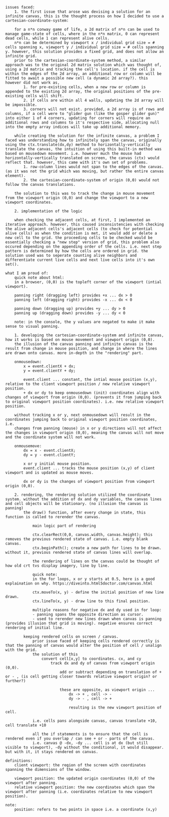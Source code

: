     issues faced:
        1. the first issue that arose was devising a solution for an infinite canvas, this is the thought process on how I decided to use a cartesian-coordinate-system:
        
        for a n*n conway game of life, a 2d matrix of n*n can be used to manage game-state of cells, where in the n*n matrix, 0 can represent dead cells, while 1 can represent alive cells. 
        n*n can be determined by viewport x / individual grid size = # cells spanning x, viewport y / individual grid size = # cells spanning y. however, this solution provides a fixed grid, and does not allow an infinite grid. 
        prior to the cartesian-coordinate-system method, a similar approach was to the original 2d matrix solution which was thought of, using a 2d matrix and tracking the cell's location. if the cell is within the edges of the 2d array, an additional row or column will be fitted to await a possible new cell (a dynamic 2d array?). this however did not work as,
            1. for pre-existing cells, when a new row or column is appended to the existing 2d array, the original positions of the pre-existing cells will shift.
            2. if cells are within all 4 walls, updating the 2d array will be impossible.
            3. corners will not exist. provided, a 2d array is of rows and columns, if a cell were to "glider gun (like the gosper glider gun)" into either 1 of 4 corners, updating for corners will require an additional rows and columns to it's respective side, allocating null into the empty array indices will take up additional memory.

        while creating the solution for the infinite canvas, a problem I faced was understanding how to infinitely span the canvas, originally using the ctx.translate(dx,dy) method to horizontally-vertically translate the canvas, the intuition of using this built-in method was based on mousedown movement. i.e. however much the mouse had horizontally-vertically translated on screen, the canvas (ctx) would reflect that. however, this came with it's own set of problems. 
            1. row-column lines would not span to the edges of the canvas. (as it was not the grid which was moving, but rather the entire canvas element).
            2. the cartesian-coordinate-system of origin (0,0) would not follow the canvas translations.

        the solution to this was to track the change in mouse movement from the viewport origin (0,0) and change the viewport to a new viewport coordinates. 

        2. implementation of the logic

        when checking the adjacent cells, at first, I implemented an iterative approach. however, this caused inconsistencies with checking the alive adjacent cells's adjacent cells (to check for potential alive cells) as when the condition is met, it would add or delete a new cell to the grid. the proceeding cells to be checked would be essentially checking a "new step" version of grid, this problem also occured depending on the appending order of the cells. i.e. next step pattern is determined by how the cells are ordered in grid. the solution used was to seperate counting alive neighbors and differentiate current live cells and next live cells into it's own set().

    what I am proud of:
        quick note about html:
        in a browser, (0,0) is the topleft corner of the viewport (intial viewport).

        panning right (dragging left) provides +x ... dx > 0
        panning left (dragging right) provides -x ... dx < 0

        panning down (dragging up) provides +y ... dy > 0
        panning up (dragging down) provides -y ... dy < 0

        note: in the console, the y values are negated to make it make sense to visual panning.

        1. developing the cartesian-coordinate-system and infinite canvas, how it works is based on mouse movement and viewport origin (0,0).
        the illusion of the canvas panning and infinite canvas is the result from change in mouse position, and change in where the lines are drawn onto canvas. more in-depth in the "rendering" part.

        onmousedown:
            x = event.clientX + dx;
            y = event.clientY + dy;

            event.client ... constant, the intial mouse position (x,y), relative to the client viewport position / new relative viewport position. 
            + dx or dy to keep onmousedown (init) coordinates align with changes of viewport from origin (0,0). (prevents it from jumping back to original viewport position coordinates). i.e. new relative viewport position.

        without tracking x or y, next onmousedown will result in the coordinates jumping back to original viewport position coordinates, i.e.
        changes from panning (mouse) in x or y directions will not affect the changes in viewport origin (0,0), meaning the canvas will not move and the coordinate system will not work.

        onmousemove: 
            dx = x - event.clientX;
            dy = y - event.clientY;

            x or y initial mouse position.
            event.client ... tracks the mouse position (x,y) of client viewport and is updated as mouse moves. 

            dx or dy is the changes of viewport position from viewport origin (0,0).
            
        2. rendering, the rendering solution utilized the coordinate system. without the addition of dx and dy variables, the canvas lines and cell objects will be stationary. (no illusion the canvas is panning)
            the draw() function, after every change in state, this function is called to rerender the canvas.

                main logic part of rendering

                ctx.clearRect(0,0, canvas.width, canvas.height); this removes the previous rendered state of canvas. i.e. empty blank canvas.
                ctx.beginPath(); create a new path for lines to be drawn. without it, previous rendered state of canvas lines will overlap.

                the rendering of lines on the canvas could be thought of how old crt tvs display imagery, line by line.

                quick note:
                in the for loops, x or y starts at 0.5, here is a good explaination on why. https://diveinto.html5doctor.com/canvas.html

                ctx.moveTo(x, y) - define the initial position of new line drawn.
                ctx.lineTo(x, y) - draw line to this final position.

                multiple reasons for negative dx and dy used in for loop:
                - panning spans the opposite direction as cursor.
                - used to rerender new lines drawn when canvas is panning (provides illusion that grid is moving). negative ensures correct rendering of initial line.

            keeping rendered cells on screen / canvas.
                prior issue faced of keeping cells rendered correctly is that the panning of canvas would alter the position of cell / unalign with the grid. 
                the solution of this
                    convert cell[x,y] to coordinates. cx, and cy
                        track dx and dy of canvas from viewport origin (0,0).
                            add or subtract depending on translation of + or - , (is cell getting closer towards relative viewport origin? or further?)

                            these are opposite, as viewport origin ...
                                dx -> + , cell -> -
                                dy -> - , cell -> +

                                resulting is the new viewport position of cell.                               

                i.e. cells pans alongside canvas, canvas translate +10, cell translate +10

                all the if statements is to ensure that the cell is rendered even if you overlap / can see + or - parts of the canvas.
                i.e. canvas @ -dx, -dy ... cell is at dx (but still visible to viewport), -dy without the conditional, it would disappear. but with it, it stays rendered on canvas.

    definitions:
        client viewport: the region of the screen with coordinates spanning the dimensions of the window.

        viewport position: the updated origin coordinates (0,0) of the viewport after panning. 
        relative viewport position: the new coordinates which span the viewport after panning (i.e. coordinates relative to new viewport position).

    note:
        position: refers to two points in space i.e. a coordinate (x,y)